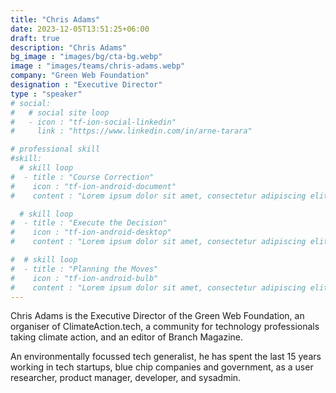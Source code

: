 ```yaml
---
title: "Chris Adams"
date: 2023-12-05T13:51:25+06:00
draft: true
description: "Chris Adams"
bg_image : "images/bg/cta-bg.webp"
image : "images/teams/chris-adams.webp"
company: "Green Web Foundation"
designation : "Executive Director"
type : "speaker"
# social:
#   # social site loop
#   - icon : "tf-ion-social-linkedin"
#     link : "https://www.linkedin.com/in/arne-tarara"

# professional skill
#skill:
  # skill loop
#  - title : "Course Correction"
#    icon : "tf-ion-android-document"
#    content : "Lorem ipsum dolor sit amet, consectetur adipiscing elit. Morbi hendrerit elit turpis, a porttitor tellus sollicitudin at."

  # skill loop
#  - title : "Execute the Decision"
#    icon : "tf-ion-android-desktop"
#    content : "Lorem ipsum dolor sit amet, consectetur adipiscing elit. Morbi hendrerit elit turpis, a porttitor tellus sollicitudin at."

#  # skill loop
#  - title : "Planning the Moves"
#    icon : "tf-ion-android-bulb"
#    content : "Lorem ipsum dolor sit amet, consectetur adipiscing elit. Morbi hendrerit elit #turpis, a porttitor tellus sollicitudin at."
---
```


Chris Adams is the Executive Director of the Green Web Foundation, an organiser of ClimateAction.tech, a community for technology professionals taking climate action, and an editor of Branch Magazine.

An environmentally focussed tech generalist, he has spent the last 15 years working in tech startups, blue chip companies and government, as a user researcher, product manager, developer, and sysadmin.
